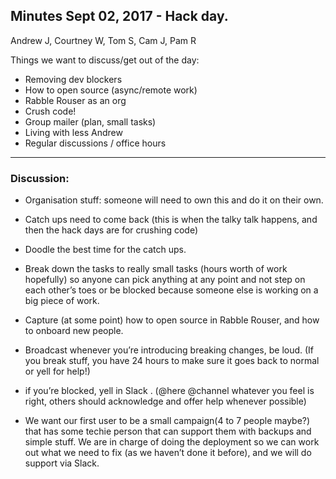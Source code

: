 ## Minutes Sept 02, 2017 - Hack day.

Andrew J, Courtney W, Tom S, Cam J, Pam R

Things we want to discuss/get out of the day:

- Removing dev blockers
- How to open source (async/remote work)
- Rabble Rouser as an org
- Crush code!
- Group mailer (plan, small tasks)
- Living with less Andrew
- Regular discussions / office hours

-----

### Discussion:

- Organisation stuff: someone will need to own this and do it on their own.
- Catch ups need to come back (this is when the talky talk happens, and then the hack days are for crushing code)
- Doodle the best time for the catch ups.
- Break down the tasks to really small tasks (hours worth of work hopefully) so anyone can pick anything at any point and not step on each other’s toes or be blocked because someone else is working on a big piece of work.
- Capture (at some point) how to open source in Rabble Rouser, and how to onboard new people.
- Broadcast whenever you’re introducing breaking changes, be loud. (If you break stuff, you have 24 hours to make sure it goes back to normal or yell for help!)
- if you’re blocked, yell in Slack . (@here @channel whatever you feel is right, others should acknowledge and offer help whenever possible)

- We want our first user to be a small campaign(4 to 7 people maybe?)  that has some techie person that can support them with backups and simple stuff. We are in charge of doing the deployment so we can work out what we need to fix (as we haven’t done it before), and we will do support via Slack.
